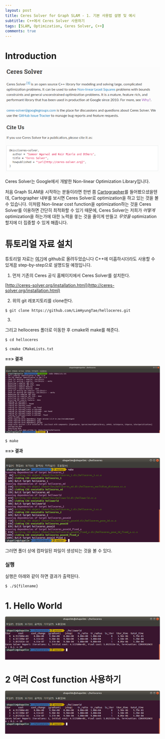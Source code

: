 ```yaml
---
layout: post
title: Ceres Solver for Graph SLAM - 1. 기본 사용법 설명 및 예시
subtitle: C++에서 Ceres Solver 사용하기
tags: [SLAM, Optimization, Ceres Solver, C++]
comments: true
---
```


# Introduction

![ceresintro](/img/ceres_intro.png)

Ceres Solver는 Google에서 개발한 Non-linear Optimization Library입니다. 

처음 Graph SLAM을 시작하는 분들이라면 한번 쯤 [Cartographer](https://opensource.googleblog.com/2016/10/introducing-cartographer.html)를 들어봤으셨을텐데, Cartographer 내부를 보시면 Ceres Solver로 optimization을 하고 있는 것을 볼 수 있습니다. 이처럼 Non-linear cost function을 optimization하는 것을 Ceres Solver를 이용하면 간단히 최적화할 수 있기 때문에, Ceres Solver는 저희가 *어떻게* optimization을 하는가에 대한 노력을 쏳는 것을 줄이게 만들고 *무엇을* optimization할지에 더 집중할 수 있게 해줍니다.

# 튜토리얼 자료 설치

튜토리얼 자료는 [여기](https://github.com/LimHyungTae/helloceres)에 github로 올려두었습니다 C++에 미흡하시더라도 사용할 수 있게끔 step-by-step으로 설명드릴 예정입니다.

1. 먼저 기존의 Ceres 공식 홈페이지에서 Ceres Solver를 설치한다.

[http://ceres-solver.org/installation.html](http://ceres-solver.org/installation.html)

2. 위의 git 레포지토리를 clone한다.

<pre><code>$ git clone https://github.com/LimHyungTae/helloceres.git</code></pre>

3. 

그리고 helloceres 폴더로 이동한 후 cmake와 make를 해준다.

<pre><code>$ cd helloceres</code></pre>


<pre><code>$ cmake CMakeLists.txt</code></pre>

**==> 결과**

![ceres](/img/ceres_cmake_CMakeLists.png)

<pre><code>$ make</code></pre>

**==> 결과**

![make](/img/ceres_make.png)

그러면 폴더 상에 컴파일된 파일이 생성되는 것을 볼 수 있다. 

### 실행

실행은 아래와 같이 하면 결과가 출력된다.

<pre><code>$ ./${filename}</code></pre>

# 1. Hello World

![hello_world](/img/ceres_hello_world.png)


# 2 여러 Cost function 사용하기



![hello_world](/img/ceres_hello_world.png)

